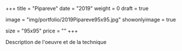 +++
title = "Pipareve"
date = "2019"
weight = 0 
draft = true

image = "img/portfolio/2019Pipareve95x95.jpg"
showonlyimage = true

size = "95x95"
price = ""
+++

<!--more-->

Description de l'oeuvre et de la technique


